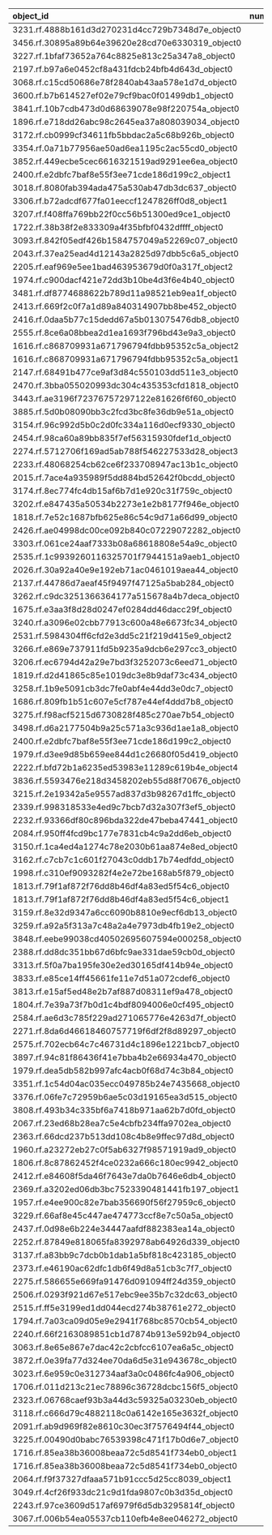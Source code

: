 | object_id                                        |   num_queries |   top1_rate |   top5_rate |   mean_rank |   median_rank |
|:-------------------------------------------------|--------------:|------------:|------------:|------------:|--------------:|
| 3231.rf.4888b161d3d270231d4cc729b7348d7e_object0 |             1 |           1 |           1 |     1       |           1   |
| 3456.rf.30895a89b64e39620e28cd70e6330319_object0 |             1 |           1 |           1 |     1       |           1   |
| 3227.rf.1bfaf73652a764c8825e813c25a347a8_object0 |             1 |           1 |           1 |     1       |           1   |
| 2197.rf.b97a6e0452cf8a431fdcb24bfb4d643d_object0 |             1 |           1 |           1 |     1       |           1   |
| 3068.rf.c15cd50686e78f2840ab43aa578e1d7d_object0 |             3 |           0 |           0 |    18       |          14   |
| 3600.rf.b7b614527ef02e79cf9bac0f01499db1_object0 |             3 |           0 |           1 |     3.66667 |           4   |
| 3841.rf.10b7cdb473d0d68639078e98f220754a_object0 |             3 |           0 |           0 |    59.6667  |          69   |
| 1896.rf.e718dd26abc98c2645ea37a808039034_object0 |             2 |           0 |           0 |    19.5     |          19.5 |
| 3172.rf.cb0999cf34611fb5bbdac2a5c68b926b_object0 |             2 |           0 |           1 |     3       |           3   |
| 3354.rf.0a71b77956ae50ad6ea1195c2ac55cd0_object0 |             2 |           0 |           0 |   121       |         121   |
| 3852.rf.449ecbe5cec6616321519ad9291ee6ea_object0 |             2 |           0 |           0 |    20.5     |          20.5 |
| 2400.rf.e2dbfc7baf8e55f3ee71cde186d199c2_object1 |             2 |           0 |           0 |     6       |           6   |
| 3018.rf.8080fab394ada475a530ab47db3dc637_object0 |             2 |           0 |           0 |    21       |          21   |
| 3306.rf.b72adcdf677fa01eeccf1247826ff0d8_object1 |             2 |           0 |           0 |    54.5     |          54.5 |
| 3207.rf.f408ffa769bb22f0cc56b51300ed9ce1_object0 |             2 |           0 |           0 |    53.5     |          53.5 |
| 1722.rf.38b38f2e833309a4f35bfbf0432dffff_object0 |             1 |           0 |           0 |    89       |          89   |
| 3093.rf.842f05edf426b1584757049a52269c07_object0 |             1 |           0 |           0 |    86       |          86   |
| 2043.rf.37ea25ead4d12143a2825d97dbb5c6a5_object0 |             1 |           0 |           0 |    30       |          30   |
| 2205.rf.eaf969e5ee1bad463953679d0f0a317f_object2 |             1 |           0 |           0 |    22       |          22   |
| 1974.rf.c900dacf421e72dd3b10be4d3f6e4b40_object0 |             1 |           0 |           0 |    41       |          41   |
| 3481.rf.df8774688622b789d11a98521eb9ea1f_object0 |             1 |           0 |           0 |    71       |          71   |
| 2413.rf.669f2c0f7a1d89a840314907bb8be452_object0 |             1 |           0 |           0 |   143       |         143   |
| 2416.rf.0daa5b77c15dedd67a5b013075476db8_object0 |             1 |           0 |           0 |    21       |          21   |
| 2555.rf.8ce6a08bbea2d1ea1693f796bd43e9a3_object0 |             1 |           0 |           0 |    24       |          24   |
| 1616.rf.c868709931a671796794fdbb95352c5a_object2 |             1 |           0 |           0 |    41       |          41   |
| 1616.rf.c868709931a671796794fdbb95352c5a_object1 |             1 |           0 |           0 |    11       |          11   |
| 2147.rf.68491b477ce9af3d84c550103dd511e3_object0 |             1 |           0 |           0 |    51       |          51   |
| 2470.rf.3bba055020993dc304c435353cfd1818_object0 |             1 |           0 |           0 |   125       |         125   |
| 3443.rf.ae3196f72376757297122e81626f6f60_object0 |             1 |           0 |           0 |    65       |          65   |
| 3885.rf.5d0b08090bb3c2fcd3bc8fe36db9e51a_object0 |             1 |           0 |           0 |    79       |          79   |
| 3154.rf.96c992d5b0c2d0fc334a116d0ecf9330_object0 |             1 |           0 |           0 |    65       |          65   |
| 2454.rf.98ca60a89bb835f7ef56315930fdef1d_object0 |             1 |           0 |           0 |    50       |          50   |
| 2274.rf.5712706f169ad5ab788f546227533d28_object3 |             1 |           0 |           0 |   121       |         121   |
| 2233.rf.48068254cb62ce6f233708947ac13b1c_object0 |             1 |           0 |           0 |     7       |           7   |
| 2015.rf.7ace4a935989f5dd884bd52642f0bcdd_object0 |             1 |           0 |           0 |    33       |          33   |
| 3174.rf.8ec774fc4db15af6b7d1e920c31f759c_object0 |             1 |           0 |           0 |   114       |         114   |
| 3202.rf.e847435a50534b2273e1e2b8177f946e_object0 |             1 |           0 |           0 |   102       |         102   |
| 1818.rf.7e52c1687bfb625e86c54c9d71a66d99_object0 |             1 |           0 |           0 |   108       |         108   |
| 2426.rf.ae04998dc00ce092b840c07229072282_object0 |             1 |           0 |           0 |    18       |          18   |
| 3303.rf.061ce24aaf7333b08a68618808e54a9c_object0 |             1 |           0 |           0 |   112       |         112   |
| 2535.rf.1c9939260116325701f7944151a9aeb1_object0 |             1 |           0 |           0 |    44       |          44   |
| 2026.rf.30a92a40e9e192eb71ac0461019aea44_object0 |             1 |           0 |           1 |     3       |           3   |
| 2137.rf.44786d7aeaf45f9497f47125a5bab284_object0 |             1 |           0 |           0 |    70       |          70   |
| 3262.rf.c9dc3251366364177a515678a4b7deca_object0 |             1 |           0 |           0 |   101       |         101   |
| 1675.rf.e3aa3f8d28d0247ef0284dd46dacc29f_object0 |             1 |           0 |           0 |    35       |          35   |
| 3240.rf.a3096e02cbb77913c600a48e6673fc34_object0 |             1 |           0 |           0 |   105       |         105   |
| 2531.rf.5984304ff6cfd2e3dd5c21f219d415e9_object2 |             1 |           0 |           0 |    28       |          28   |
| 3266.rf.e869e737911fd5b9235a9dcb6e297cc3_object0 |             1 |           0 |           0 |   100       |         100   |
| 3206.rf.ec6794d42a29e7bd3f3252073c6eed71_object0 |             1 |           0 |           0 |    86       |          86   |
| 1819.rf.d2d41865c85e1019dc3e8b9daf73c434_object0 |             1 |           0 |           0 |   128       |         128   |
| 3258.rf.1b9e5091cb3dc7fe0abf4e44dd3e0dc7_object0 |             1 |           0 |           0 |    23       |          23   |
| 1686.rf.809fb1b51c607e5cf787e44ef4ddd7b8_object0 |             1 |           0 |           0 |    46       |          46   |
| 3275.rf.f98acf5215d6730828f485c270ae7b54_object0 |             1 |           0 |           0 |   131       |         131   |
| 3498.rf.d6a2177504b9a25c571a3c936d1ae1a8_object0 |             1 |           0 |           0 |    80       |          80   |
| 2400.rf.e2dbfc7baf8e55f3ee71cde186d199c2_object0 |             1 |           0 |           0 |   119       |         119   |
| 1979.rf.d3ee9d85b659ee844d1c26680f05d419_object0 |             1 |           0 |           0 |     7       |           7   |
| 2222.rf.bfd72b1a6235ed53983e11289c619b4e_object4 |             1 |           0 |           0 |    28       |          28   |
| 3836.rf.5593476e218d3458202eb55d88f70676_object0 |             1 |           0 |           0 |    65       |          65   |
| 3215.rf.2e19342a5e9557ad837d3b98267d1ffc_object0 |             1 |           0 |           0 |    51       |          51   |
| 2339.rf.998318533e4ed9c7bcb7d32a307f3ef5_object0 |             1 |           0 |           0 |   106       |         106   |
| 2232.rf.93366df80c896bda322de47beba47441_object0 |             1 |           0 |           0 |    74       |          74   |
| 2084.rf.950ff4fcd9bc177e7831cb4c9a2dd6eb_object0 |             1 |           0 |           1 |     5       |           5   |
| 3150.rf.1ca4ed4a1274c78e2030b61aa874e8ed_object0 |             1 |           0 |           0 |    82       |          82   |
| 3162.rf.c7cb7c1c601f27043c0ddb17b74edfdd_object0 |             1 |           0 |           0 |    84       |          84   |
| 1998.rf.c310ef9093282f4e2e72be168ab5f879_object0 |             1 |           0 |           0 |   129       |         129   |
| 1813.rf.79f1af872f76dd8b46df4a83ed5f54c6_object0 |             1 |           0 |           0 |    67       |          67   |
| 1813.rf.79f1af872f76dd8b46df4a83ed5f54c6_object1 |             1 |           0 |           0 |    82       |          82   |
| 3159.rf.8e32d9347a6cc6090b8810e9ecf6db13_object0 |             1 |           0 |           0 |    91       |          91   |
| 3259.rf.a92a5f313a7c48a2a4e7973db4fb19e2_object0 |             1 |           0 |           0 |    71       |          71   |
| 3848.rf.eebe99038cd40502695607594e000258_object0 |             1 |           0 |           0 |    53       |          53   |
| 2388.rf.dd8dc351bb67d6bfc9ae331dae59cb0d_object0 |             1 |           0 |           0 |    24       |          24   |
| 3313.rf.5f0a7ba195fe30e2ed30165df414b94e_object0 |             1 |           0 |           0 |    34       |          34   |
| 3833.rf.e85ce14ff45661fe11e7d51a072cdef6_object0 |             1 |           0 |           1 |     5       |           5   |
| 3813.rf.e15af5ed48e2b7af887d08311ef9a478_object0 |             1 |           0 |           0 |   135       |         135   |
| 1804.rf.7e39a73f7b0d1c4bdf8094006e0cf495_object0 |             1 |           0 |           0 |    41       |          41   |
| 2584.rf.ae6d3c785f229ad271065776e4263d7f_object0 |             1 |           0 |           0 |    60       |          60   |
| 2271.rf.8da6d46618460757719f6df2f8d89297_object0 |             1 |           0 |           0 |    10       |          10   |
| 2575.rf.702ecb64c7c46731d4c1896e1221bcb7_object0 |             1 |           0 |           0 |   130       |         130   |
| 3897.rf.94c81f86436f41e7bba4b2e66934a470_object0 |             1 |           0 |           0 |    84       |          84   |
| 1979.rf.dea5db582b997afc4acb0f68d74c3b84_object0 |             1 |           0 |           0 |    27       |          27   |
| 3351.rf.1c54d04ac035ecc049785b24e7435668_object0 |             1 |           0 |           0 |   102       |         102   |
| 3376.rf.06fe7c72959b6ae5c03d19165ea3d515_object0 |             1 |           0 |           0 |     9       |           9   |
| 3808.rf.493b34c335bf6a7418b971aa62b7d0fd_object0 |             1 |           0 |           0 |    50       |          50   |
| 2067.rf.23ed68b28ea7c5e4cbfb234ffa9702ea_object0 |             1 |           0 |           0 |    10       |          10   |
| 2363.rf.66dcd237b513dd108c4b8e9ffec97d8d_object0 |             1 |           0 |           0 |    51       |          51   |
| 1960.rf.a23272eb27c0f5ab6327f98571919ad9_object0 |             1 |           0 |           1 |     2       |           2   |
| 1806.rf.8c87862452f4ce0232a666c180ec9942_object0 |             1 |           0 |           0 |    57       |          57   |
| 2412.rf.e84608f5da46f7643e7da0b7646e6db4_object0 |             1 |           0 |           0 |    10       |          10   |
| 2369.rf.a3202ed06db3bc7523390481441fb197_object1 |             1 |           0 |           0 |    34       |          34   |
| 1957.rf.e4ee900c82e7bab356690f56f27959c6_object0 |             1 |           0 |           1 |     2       |           2   |
| 3229.rf.66af8e45c447ae474773ccf8e7c50a5a_object0 |             1 |           0 |           0 |    47       |          47   |
| 2437.rf.0d98e6b224e34447aafdf882383ea14a_object0 |             1 |           0 |           0 |    23       |          23   |
| 2252.rf.87849e818065fa8392978ab64926d339_object0 |             1 |           0 |           0 |   119       |         119   |
| 3137.rf.a83bb9c7dcb0b1dab1a5bf818c423185_object0 |             1 |           0 |           0 |    14       |          14   |
| 2373.rf.e46190ac62dfc1db6f49d8a51cb3c7f7_object0 |             1 |           0 |           0 |   102       |         102   |
| 2275.rf.586655e669fa91476d091094ff24d359_object0 |             1 |           0 |           0 |    27       |          27   |
| 2506.rf.0293f921d67e517ebc9ee35b7c32dc63_object0 |             1 |           0 |           0 |    64       |          64   |
| 2515.rf.ff5e3199ed1dd044ecd274b38761e272_object0 |             1 |           0 |           0 |    37       |          37   |
| 1794.rf.7a03ca09d05e9e2941f768bc8570cb54_object0 |             1 |           0 |           0 |   144       |         144   |
| 2240.rf.66f2163089851cb1d7874b913e592b94_object0 |             1 |           0 |           0 |    94       |          94   |
| 3063.rf.8e65e867e7dac42c2cbfcc6107ea6a5c_object0 |             1 |           0 |           1 |     4       |           4   |
| 3872.rf.0e39fa77d324ee70da6d5e31e943678c_object0 |             1 |           0 |           0 |    26       |          26   |
| 3023.rf.6e959c0e312734aaf3a0c0486fc4a906_object0 |             1 |           0 |           0 |    21       |          21   |
| 1706.rf.011d213c21ec78896c36728dcbc156f5_object0 |             1 |           0 |           0 |   107       |         107   |
| 2323.rf.06768caef93b3a44d3c59325a03230eb_object0 |             1 |           0 |           0 |    63       |          63   |
| 3118.rf.c666d79c4882118c0a6142e165e3632f_object0 |             1 |           0 |           0 |    34       |          34   |
| 2091.rf.ab9d969f82e8610c30ec3f7576494f44_object0 |             1 |           0 |           0 |   124       |         124   |
| 3225.rf.00490d0babc76539398c471f17b0d6e7_object0 |             1 |           0 |           0 |    15       |          15   |
| 1716.rf.85ea38b36008beaa72c5d8541f734eb0_object1 |             1 |           0 |           0 |    21       |          21   |
| 1716.rf.85ea38b36008beaa72c5d8541f734eb0_object0 |             1 |           0 |           0 |    49       |          49   |
| 2064.rf.f9f37327dfaaa571b91ccc5d25cc8039_object1 |             1 |           0 |           0 |    74       |          74   |
| 3049.rf.4cf26f933dc21c9d1fda9807c0b3d35d_object0 |             1 |           0 |           0 |   112       |         112   |
| 2243.rf.97ce3609d517af6979f6d5db3295814f_object0 |             1 |           0 |           0 |    53       |          53   |
| 3067.rf.006b54ea05537cb110efb4e8ee046272_object0 |             1 |           0 |           0 |    54       |          54   |